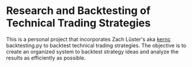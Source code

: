 # Research and Backtesting of Technical Trading Strategies

This is a personal project that incorporates Zach Lûster's aka [kernc](https://github.com/kernc/backtesting.py) backtesting.py 
to backtest technical trading strategies. The objective is to create an organized system to backtest strategy ideas and analyze 
the results as efficiently as possible.

